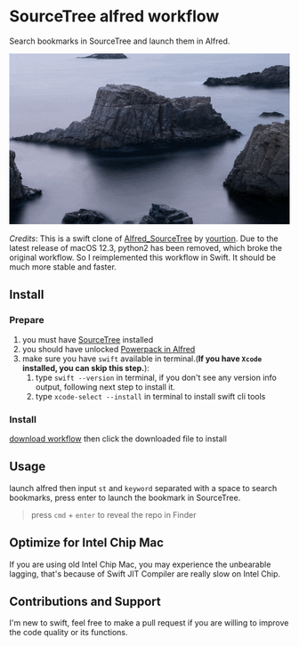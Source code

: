 # SourceTree alfred workflow
Search bookmarks in SourceTree and launch them in Alfred.

![usage demo](assets/usage-demo.gif)

*Credits*: This is a swift clone of [Alfred_SourceTree](https://github.com/yourtion/Alfred_SourceTree) by [yourtion](https://github.com/yourtion). Due to the latest release of macOS 12.3, python2 has been removed, which broke the original workflow. So I reimplemented this workflow in Swift. It should be much more stable and faster.

## Install
### Prepare
1. you must have [SourceTree](https://www.sourcetreeapp.com/) installed
2. you should have unlocked [Powerpack in Alfred](https://www.alfredapp.com/powerpack/)
3. make sure you have `swift` available in terminal.(**If you have `Xcode` installed, you can skip this step.**):
   1. type `swift --version` in terminal, if you don't see any version info output, following next step to install it.
   2. type `xcode-select --install` in terminal to install swift cli tools


### Install

[download workflow](https://github.com/oe/sourcetree-alfred-workflow/raw/main/SourceTree.alfredworkflow) then click the downloaded file to install

## Usage
launch alfred then input `st` and `keyword` separated with a space to search bookmarks, press enter to launch the bookmark in SourceTree.

> press `cmd` + `enter` to reveal the repo in Finder

## Optimize for Intel Chip Mac
If you are using old Intel Chip Mac, you may experience the unbearable lagging, that's because of Swift JIT Compiler are really slow on Intel Chip.

## Contributions and Support
I'm new to swift, feel free to make a pull request if you are willing to improve the code quality or its functions.
